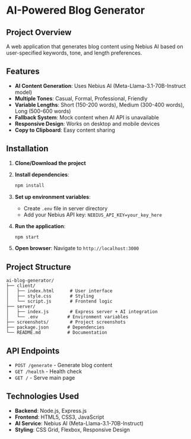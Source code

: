 # AI-Powered Blog Generator

## Project Overview
A web application that generates blog content using Nebius AI based on user-specified keywords, tone, and length preferences.

## Features
- **AI Content Generation**: Uses Nebius AI (Meta-Llama-3.1-70B-Instruct model)
- **Multiple Tones**: Casual, Formal, Professional, Friendly
- **Variable Lengths**: Short (150-200 words), Medium (300-400 words), Long (500-600 words)
- **Fallback System**: Mock content when AI API is unavailable
- **Responsive Design**: Works on desktop and mobile devices
- **Copy to Clipboard**: Easy content sharing

## Installation

1. **Clone/Download the project**
2. **Install dependencies**:
   ```bash
   npm install
   ```
3. **Set up environment variables**:
   - Create `.env` file in server directory
   - Add your Nebius API key: `NEBIUS_API_KEY=your_key_here`

4. **Run the application**:
   ```bash
   npm start
   ```
5. **Open browser**: Navigate to `http://localhost:3000`

## Project Structure
```
ai-blog-generator/
├── client/
│   ├── index.html      # User interface
│   ├── style.css       # Styling
│   └── script.js       # Frontend logic
├── server/
│   ├── index.js        # Express server + AI integration
│   └── .env           # Environment variables
├── screenshots/        # Project screenshots
├── package.json       # Dependencies
└── README.md          # Documentation
```

## API Endpoints
- `POST /generate` - Generate blog content
- `GET /health` - Health check
- `GET /` - Serve main page

## Technologies Used
- **Backend**: Node.js, Express.js
- **Frontend**: HTML5, CSS3, JavaScript
- **AI Service**: Nebius AI (Meta-Llama-3.1-70B-Instruct)
- **Styling**: CSS Grid, Flexbox, Responsive Design